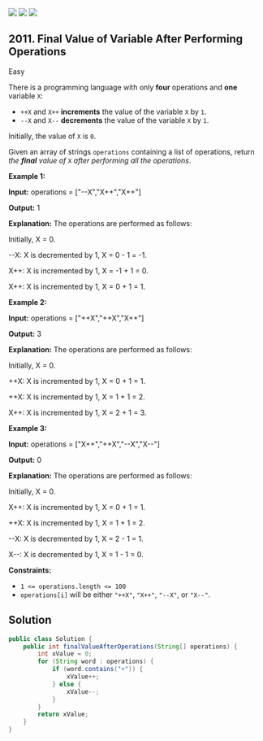 [![](https://img.shields.io/github/stars/javadev/LeetCode-in-Java?label=Stars&style=flat-square)](https://github.com/javadev/LeetCode-in-Java)
[![](https://img.shields.io/github/forks/javadev/LeetCode-in-Java?label=Fork%20me%20on%20GitHub%20&style=flat-square)](https://github.com/javadev/LeetCode-in-Java/fork)
[![](https://img.shields.io/badge/-LeetCode%20in%20Kotlin-blue?style=flat-square)](https://github.com/javadev/LeetCode-in-Kotlin)

## 2011\. Final Value of Variable After Performing Operations

Easy

There is a programming language with only **four** operations and **one** variable `X`:

*   `++X` and `X++` **increments** the value of the variable `X` by `1`.
*   `--X` and `X--` **decrements** the value of the variable `X` by `1`.

Initially, the value of `X` is `0`.

Given an array of strings `operations` containing a list of operations, return _the **final** value of_ `X` _after performing all the operations_.

**Example 1:**

**Input:** operations = ["--X","X++","X++"]

**Output:** 1

**Explanation:** The operations are performed as follows:

Initially, X = 0.

--X: X is decremented by 1, X = 0 - 1 = -1.

X++: X is incremented by 1, X = -1 + 1 = 0.

X++: X is incremented by 1, X = 0 + 1 = 1.

**Example 2:**

**Input:** operations = ["++X","++X","X++"]

**Output:** 3

**Explanation:** The operations are performed as follows:

Initially, X = 0.

++X: X is incremented by 1, X = 0 + 1 = 1.

++X: X is incremented by 1, X = 1 + 1 = 2.

X++: X is incremented by 1, X = 2 + 1 = 3.

**Example 3:**

**Input:** operations = ["X++","++X","--X","X--"]

**Output:** 0

**Explanation:** The operations are performed as follows:

Initially, X = 0.

X++: X is incremented by 1, X = 0 + 1 = 1.

++X: X is incremented by 1, X = 1 + 1 = 2.

--X: X is decremented by 1, X = 2 - 1 = 1.

X--: X is decremented by 1, X = 1 - 1 = 0.

**Constraints:**

*   `1 <= operations.length <= 100`
*   `operations[i]` will be either `"++X"`, `"X++"`, `"--X"`, or `"X--"`.

## Solution

```java
public class Solution {
    public int finalValueAfterOperations(String[] operations) {
        int xValue = 0;
        for (String word : operations) {
            if (word.contains("+")) {
                xValue++;
            } else {
                xValue--;
            }
        }
        return xValue;
    }
}
```
